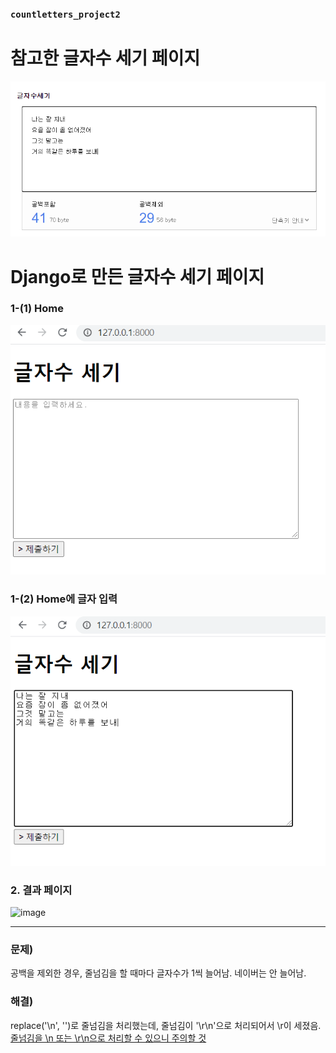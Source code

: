 ### `countletters_project2`

# 참고한 글자수 세기 페이지
![naver](../images/count_naver.png)

# Django로 만든 글자수 세기 페이지

### 1-(1) Home

![home](../images/count_home.png)

### 1-(2) Home에 글자 입력

![content](../images/count_home_content.png)

### 2. 결과 페이지

![image](https://user-images.githubusercontent.com/58651942/91447848-1c03f480-e8b4-11ea-9961-b471ba8fa4dc.png)


---

### 문제)

공백을 제외한 경우, 줄넘김을 할 때마다 글자수가 1씩 늘어남. 네이버는 안 늘어남.

### 해결)

replace('\n', '')로 줄넘김을 처리했는데, 줄넘김이 '\r\n'으로 처리되어서 \r이 세졌음.
<u>줄넘김을 \n 또는 \r\n으로 처리할 수 있으니 주의할 것</u>
